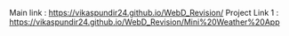 Main link : https://vikaspundir24.github.io/WebD_Revision/
Project Link 1 : https://vikaspundir24.github.io/WebD_Revision/Mini%20Weather%20App
